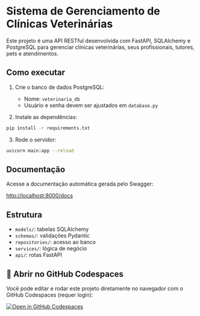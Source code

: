 # Sistema de Gerenciamento de Clínicas Veterinárias

Este projeto é uma API RESTful desenvolvida com FastAPI, SQLAlchemy e PostgreSQL para gerenciar clínicas veterinárias, seus profissionais, tutores, pets e atendimentos.

## Como executar

1. Crie o banco de dados PostgreSQL:
   - Nome: `veterinaria_db`
   - Usuário e senha devem ser ajustados em `database.py`

2. Instale as dependências:
```bash
pip install -r requirements.txt
```

3. Rode o servidor:
```bash
uvicorn main:app --reload
```

## Documentação

Acesse a documentação automática gerada pelo Swagger:

[http://localhost:8000/docs](http://localhost:8000/docs)

## Estrutura

- `models/`: tabelas SQLAlchemy
- `schemas/`: validações Pydantic
- `repositories/`: acesso ao banco
- `services/`: lógica de negócio
- `api/`: rotas FastAPI

## 🧪 Abrir no GitHub Codespaces

Você pode editar e rodar este projeto diretamente no navegador com o GitHub Codespaces (requer login):

[![Open in GitHub Codespaces](https://github.com/codespaces/badge.svg)](https://github.com/codespaces/new?repo=SEU_REPOSITORIO&quickstart=1)